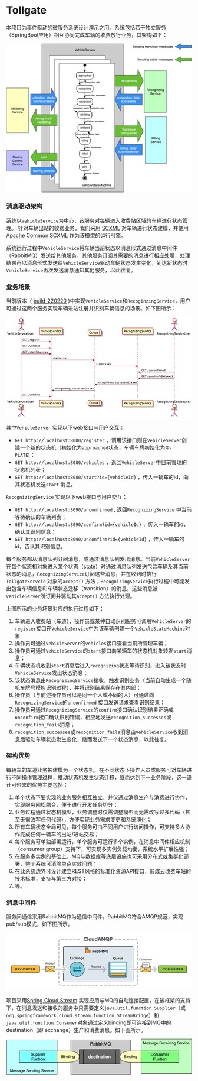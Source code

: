 # Tollgate

本项目为事件驱动的微服务系统设计演示之用。系统包括若干独立服务（SpringBoot应用）相互协同完成车辆的收费放行业务，其架构如下：

![](architecture.png)


### 消息驱动架构


系统以`VehicleService`为中心，该服务对每辆进入收费站区域的车辆进行状态管理。
针对车辆出站的收费业务，我们采用 [SCXML](https://www.w3.org/TR/scxml/) 对车辆进行状态建模，并使用 [Apache Common SCXML](https://commons.apache.org/proper/commons-scxml/) 作为该模型的运行引擎。

系统运行过程中`VehicleService`将车辆当前状态以消息形式通过消息中间件（RabbitMQ）发送给其他服务，其他服务订阅其需要的消息进行相应处理，处理结果再以消息形式发送给`VehicleService`驱动车辆状态发生变化，到达新状态时`VehicleService`再次发送消息通知其他服务，以此往复。



### 业务场景

当前版本（ [build-220220](https://github.com/caochun/tollgate/releases/tag/build-220220) )中实现`VehicleService`和`RecoginzingService`，用户可通过这两个服务实现车辆进站注册并识别车辆信息的场景。如下图所示：

![](scenario1.png)

其中`VehicleServer` 实现以下web接口与用户交互：
- `GET http://localhost:8080/register` ，调用该接口则在`VehicleServer`创建一个新的状态机（初始化为`approached`状态，车辆车牌初始化为`中-PLATE`)；
- `GET http://localhost:8080/vehicles` ，返回`VehicleServer`中目前管理的状态机列表；
- `GET http://localhost:8080/start?id={vehicleId}` ，传入一辆车的id，向其状态机发送`start` 消息。

`RecognizingService` 实现以下web接口与用户交互：
- `GET http://localhost:8090/unconfirmed` , 返回`RecognizingService` 中当前等待确认的车辆列表；
- `GET http://localhost:8090/confirm?id={vehicleId}` ，传入一辆车的id，确认其识别信息；
- `GET http://localhost:8090/unconfirm?id={vehicleId}` ，传入一辆车的id，否认其识别信息。

每个服务都从消息队列订阅消息，或通过消息队列发出消息。当前`VehicleServer`在每个状态机对象进入某个状态（state）时通过消息队列发送包含车辆及其当前状态的消息，`RecognizingService`订阅这些消息，并在收到时执行`TollgateServcie` 对象的`accept()` 方法；`RecognizingService`执行过程中可能发出包含车辆信息和车辆状态迁移（transition）的消息，这些消息被`VehicleServer`所订阅并驱动其`accept()` 方法执行处理。

上图所示的业务场景对应的执行过程如下：

1. 车辆进入收费站（车道），操作员或某种自动识别服务可调用`VehicleServer`的`register`接口在`VehicleService`中为该车辆创建一个`VehicleStateMachine`对象
2. 操作员可通过`VehicleServer`的`vehicles`接口查看当前所管理车辆；
3. 操作员可通过`VehicleService`的`start`接口向某辆车的状态机对象转发`start`消息；
4. 车辆状态机收到`start`消息后进入`recognizing`状态等待识别，进入该状态时`VehicleService`发出状态消息；
5. 该状态消息由`RecognizingService`接收，触发识别业务（当前自动生成一个随机车牌号模拟识别过程），并将识别结果保存在其内部；
6. 操作员（与前述操作员可以是同一个人或不同的人）可通过向`RecognizingService`的`unconfirmed` 接口发送请求查看识别结果；
7. 操作员可通过`RecognizingService`的`confirm`接口确认识别结果正确或`unconfirm`接口确认识别错误，相应地发送`recognition_successes`或`recognition_fails`消息；
8. `recognition_successes`或`recognition_fails`消息由`VehicleService`收到消息后驱动车辆状态发生变化，继而发送下一个状态消息，以此往复。


### 架构优势

每辆车的车道业务被建模为一个状态机，在不同状态下操作人员或服务可对车辆进行不同操作管理过程，推动状态机发生状态迁移，继而达到下一业务阶段，这一设计可带来的优势主要包括：

1. 单个状态下要实现的业务服务相互独立，并仅通过消息生产与消费进行协作，实现服务间松耦合，便于进行开发任务切分；
2. 业务过程通过状态机模型，业务调整时仅需调整模型而无需改写过多代码（甚至无需改写任何代码），方便实现业务需求变更和系统演化；
3. 所有车辆状态全局可见，每个服务可由不同用户进行访问操作，可支持多人协作完成任何一辆车的出站/进站交易；
4. 每个服务可单独部署运行，单个服务可运行多个实例，在消息中间件相应机制（consumer group）支持下，可实现多实例负载均衡，系统水平扩展性强；
5. 在服务多实例的基础上，MQ与数据库等底层设施也可采用分布式或集群化部署，整个系统可消除单点实效问题；
6. 在此系统边界可设计建立REST风格的标准化资源API接口，形成云收费车站的技术标准，支持与第三方对接；
7. 等。



### 消息中间件

服务间通信采用RabbitMQ作为通信中间件。RabbitMQ符合AMQP规范，实现pub/sub模式，如下图所示。

![](camqp.png)


项目采用[Spring Cloud Stream](https://docs.spring.io/spring-cloud-stream/docs/current/reference/html/) 实现应用与MQ的自动连接配置，在该框架的支持下，在消息发送和接收的服务中只需要定义`java.util.function.Supplier`（或`org.springframework.cloud.stream.function.StreamBridge`）和`java.util.function.Consumer`对象通过定义binding即可连接到MQ中的destination（即 exchange）生产和消费消息。如下图所示。

![](mq.png)




